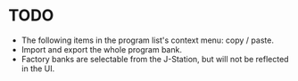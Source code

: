 # TODO
- The following items in the program list's context menu: copy / paste.
- Import and export the whole program bank.
- Factory banks are selectable from the J-Station, but will not be reflected
in the UI.
